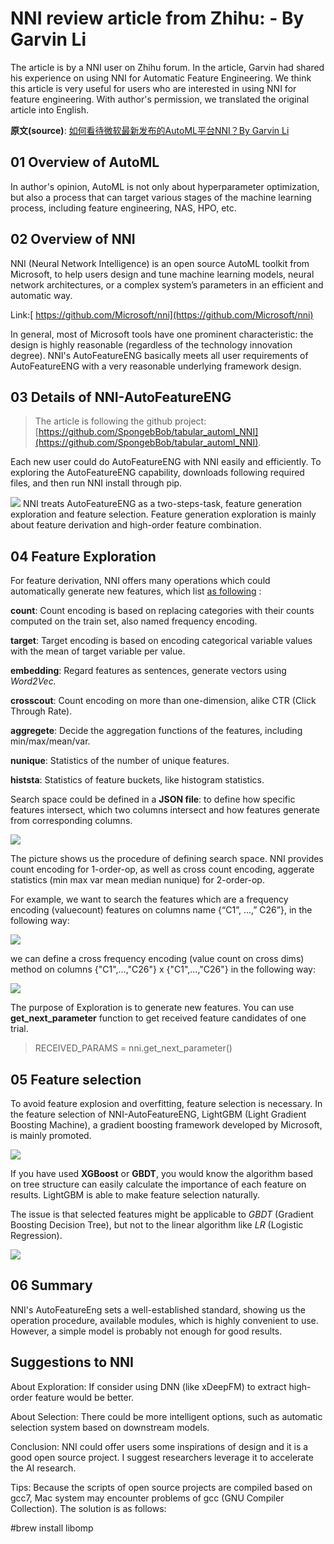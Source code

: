 # NNI review article from Zhihu: <an open source project with highly reasonable design> - By Garvin Li

The article is by a NNI user on Zhihu forum. In the article, Garvin had shared his experience on using NNI for Automatic Feature Engineering. We think this article is very useful for users who are interested in using NNI for feature engineering. With author's permission, we translated the original article into English.  

**原文(source)**: [如何看待微软最新发布的AutoML平台NNI？By Garvin Li](https://www.zhihu.com/question/297982959/answer/964961829?utm_source=wechat_session&utm_medium=social&utm_oi=28812108627968&from=singlemessage&isappinstalled=0)

## 01 Overview of AutoML

In author's opinion, AutoML is not only about hyperparameter optimization, but
also a process that can target various stages of the machine learning process,
including feature engineering, NAS, HPO, etc.

## 02 Overview of NNI

NNI (Neural Network Intelligence) is an open source AutoML toolkit from
Microsoft, to help users design and tune machine learning models, neural network
architectures, or a complex system’s parameters in an efficient and automatic
way.

Link:[ https://github.com/Microsoft/nni](https://github.com/Microsoft/nni)

In general, most of Microsoft tools have one prominent characteristic: the
design is highly reasonable (regardless of the technology innovation degree).
NNI's AutoFeatureENG basically meets all user requirements of AutoFeatureENG
with a very reasonable underlying framework design.

## 03 Details of NNI-AutoFeatureENG

>The article is following the github project: [https://github.com/SpongebBob/tabular_automl_NNI](https://github.com/SpongebBob/tabular_automl_NNI). 

Each new user could do AutoFeatureENG with NNI easily and efficiently. To exploring the AutoFeatureENG capability, downloads following required files, and then run NNI install through pip.

![](https://github.com/JSong-Jia/Pic/blob/master/images/pic%201.jpg)
NNI treats AutoFeatureENG as a two-steps-task, feature generation exploration and feature selection. Feature generation exploration is mainly about feature derivation and high-order feature combination.

## 04 Feature Exploration

For feature derivation, NNI offers many operations which could automatically generate new features, which list [as following](https://github.com/SpongebBob/tabular_automl_NNI/blob/master/AutoFEOp.md) :

**count**: Count encoding is based on replacing categories with their counts computed on the train set, also named frequency encoding.

**target**: Target encoding is based on encoding categorical variable values with the mean of target variable per value.

**embedding**: Regard features as sentences, generate vectors using *Word2Vec.*

**crosscout**: Count encoding on more than one-dimension, alike CTR (Click Through Rate).

**aggregete**: Decide the aggregation functions of the features, including min/max/mean/var.

**nunique**: Statistics of the number of unique features.

**histsta**: Statistics of feature buckets, like histogram statistics.

Search space could be defined in a **JSON file**: to define how specific features intersect, which two columns intersect and how features generate from corresponding columns.

![](https://github.com/JSong-Jia/Pic/blob/master/images/pic%202.jpg)

The picture shows us the procedure of defining search space. NNI provides count encoding for 1-order-op, as well as cross count encoding, aggerate statistics (min max var mean median nunique) for 2-order-op. 

For example, we want to search the features which are a frequency encoding (valuecount) features on columns name {“C1”, ...,” C26”}, in the following way:

![](https://github.com/JSong-Jia/Pic/blob/master/images/pic%203.jpg)

we can define a cross frequency encoding (value count on cross dims) method on columns {"C1",...,"C26"} x {"C1",...,"C26"} in the following way:

![](https://github.com/JSong-Jia/Pic/blob/master/images/pic%204.jpg)

The purpose of Exploration is to generate new features. You can use **get_next_parameter** function to get received feature candidates of one trial.

>RECEIVED_PARAMS = nni.get_next_parameter()

## 05 Feature selection

To avoid feature explosion and overfitting, feature selection is necessary. In the feature selection of NNI-AutoFeatureENG, LightGBM (Light Gradient Boosting Machine), a gradient boosting framework developed by Microsoft, is mainly promoted.

![](https://github.com/JSong-Jia/Pic/blob/master/images/pic%205.jpg)

If you have used **XGBoost** or **GBDT**, you would know the algorithm based on tree structure can easily calculate the importance of each feature on results. LightGBM is able to make feature selection naturally.

The issue is that selected features might be applicable to *GBDT* (Gradient Boosting Decision Tree), but not to the linear algorithm like *LR* (Logistic Regression).

![](https://github.com/JSong-Jia/Pic/blob/master/images/pic%206.jpg)

## 06 Summary

NNI's AutoFeatureEng sets a well-established standard, showing us the operation procedure, available modules, which is highly convenient to use. However, a simple model is probably not enough for good results.

## Suggestions to NNI

About Exploration: If consider using DNN (like xDeepFM) to extract high-order feature would be better.

About Selection: There could be more intelligent options, such as automatic selection system based on downstream models.

Conclusion: NNI could offer users some inspirations of design and it is a good open source project. I suggest researchers leverage it to accelerate the AI research.

Tips: Because the scripts of open source projects are compiled based on gcc7, Mac system may encounter problems of gcc (GNU Compiler Collection). The solution is as follows:

#brew install libomp

